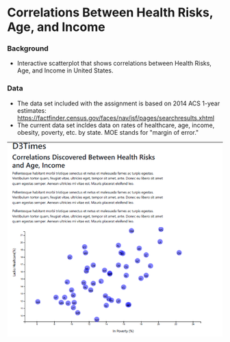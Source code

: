 # Correlations Between Health Risks, Age, and Income

### Background
- Interactive scatterplot that shows correlations between Health Risks, Age, and Income in United States.

### Data
- The data set included with the assignment is based on 2014 ACS 1-year estimates: https://factfinder.census.gov/faces/nav/jsf/pages/searchresults.xhtml
- The current data set incldes data on rates of healthcare, age, income, obesity, poverty, etc. by state. MOE stands for "margin of error."

![Test Image](https://github.com/mserobabina/D3-challenge/blob/master/D3_data_journalism/assets/js/Capture4.PNG) 
